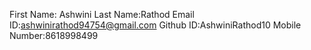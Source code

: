 First Name: Ashwini
Last Name:Rathod
Email ID:ashwinirathod94754@gmail.com
Github ID:AshwiniRathod10
Mobile Number:8618998499
